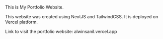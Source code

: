 This is My Portfolio Website.

This website was created using NextJS and TailwindCSS. It is deployed on Vercel platform.

Link to visit the portfolio website: alwinsanil.vercel.app
